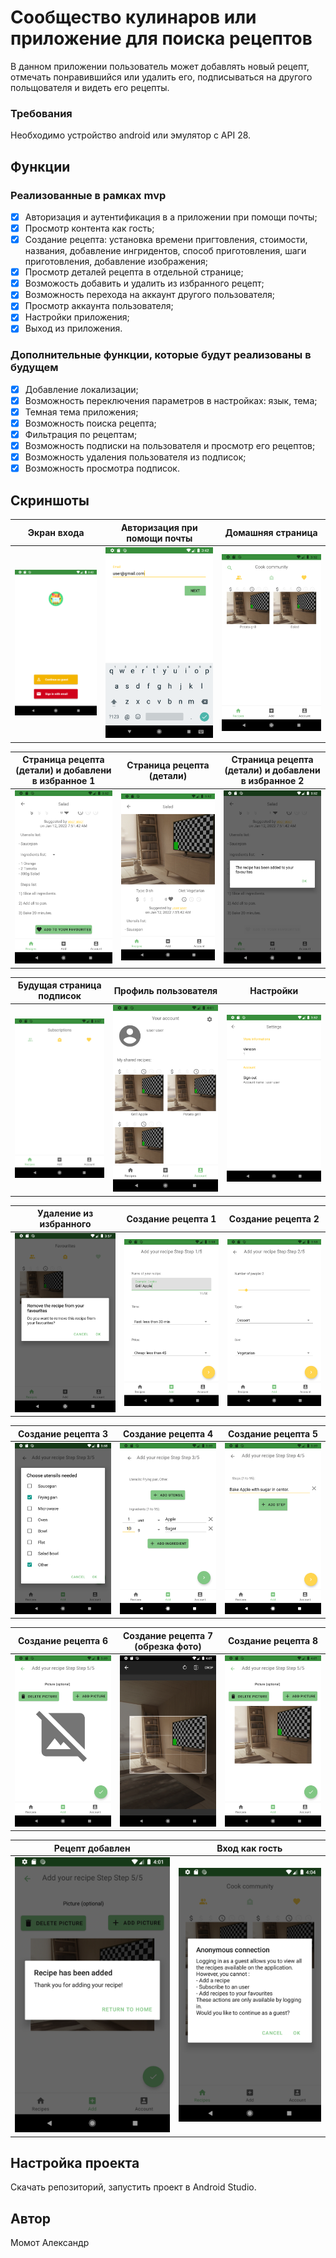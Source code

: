 # Сообщество кулинаров или приложение для поиска рецептов

В данном приложении пользователь может добавлять новый рецепт, отмечать понравившийся или удалить его, подписываться на другого польщователя и видеть его рецепты. 

### Требования
Необходимо устройство android или эмулятор с API 28.

## Функции
### Реализованные в рамках mvp
- [x] Авторизация и аутентификация в а приложении при помощи почты;
- [x] Просмотр контента как гость;
- [x] Создание рецепта: установка времени пригтовления, стоимости, названия, добавление ингридентов, способ приготовления, шаги приготовления, добавление изображения;
- [x] Просмотр деталей рецепта в отдельной странице;
- [x] Возможость добавить и удалить из избранного рецепт;
- [x] Возможность перехода на аккаунт другого пользователя;
- [x] Просмотр аккаунта пользователя;
- [x] Настройки приложения;
- [x] Выход из приложения.

### Дополнительные функции, которые будут реализованы в будущем
- [x] Добавление локализации;
- [x] Возможность переключения параметров в настройках: язык, тема;
- [x] Темная тема приложения;
- [x] Возможность поиска рецепта;
- [x] Фильтрация по рецептам;
- [x] Возможность подписки на пользователя и просмотр его рецептов;
- [x] Возможность удаления пользователя из подписок;
- [x] Возможность просмотра подписок.

## Скриншоты
| Экран входа | Авторизация при помощи почты | Домашняя страница |
|---|---|---|
| ![Экран входа](./other/screenshots/1.png) | ![Авторизация при помощи почты](./other/screenshots/2.png) | ![Домашняя страница](./other/screenshots/3.png) |

| Страница рецепта (детали) и добавлени в избранное 1 | Страница рецепта (детали) | Страница рецепта (детали) и добавлени в избранное 2 |
|---|---|---|
| ![Страница рецепта (детали) и добавлени в избранное 1](./other/screenshots/5.png) | ![Страница рецепта (детали)](./other/screenshots/4.png) | ![Страница рецепта (детали) и добавлени в избранное 2](./other/screenshots/6.png) |

| Будущая страница подписок | Профиль пользователя | Настройки |
|---|---|---|
| ![Будущая страница подписок](./other/screenshots/7.png) | ![Профиль пользователя](./other/screenshots/8.png) | ![Настройки](./other/screenshots/9.png) |

| Удаление из избранного | Создание рецепта 1 | Создание рецепта 2 |
|---|---|---|
| ![Удаление из избранного](./other/screenshots/10.png) | ![Создание рецепта 1](./other/screenshots/11.png) | ![Создание рецепта 2](./other/screenshots/12.png) |

| Создание рецепта 3 | Создание рецепта 4 | Создание рецепта 5 |
|---|---|---|
| ![Создание рецепта 3](./other/screenshots/13.png) | ![Создание рецепта 4](./other/screenshots/14.png) | ![Создание рецепта 5](./other/screenshots/15.png) |

| Создание рецепта 6 | Создание рецепта 7 (обрезка фото) | Создание рецепта 8 |
|---|---|---|
| ![Создание рецепта 6](./other/screenshots/16.png) | ![Создание рецепта 7 (обрезка фото)](./other/screenshots/17.png) | ![Создание рецепта 8](./other/screenshots/18.png) |

| Рецепт добавлен | Вход как гость |
|---|---|
| ![Рецепт добавлен](./other/screenshots/19.png) | ![Вход как гость](./other/screenshots/20.png) |

## Настройка проекта
Скачать репозиторий, запустить проект в Android Studio.

## Автор
Момот Александр

